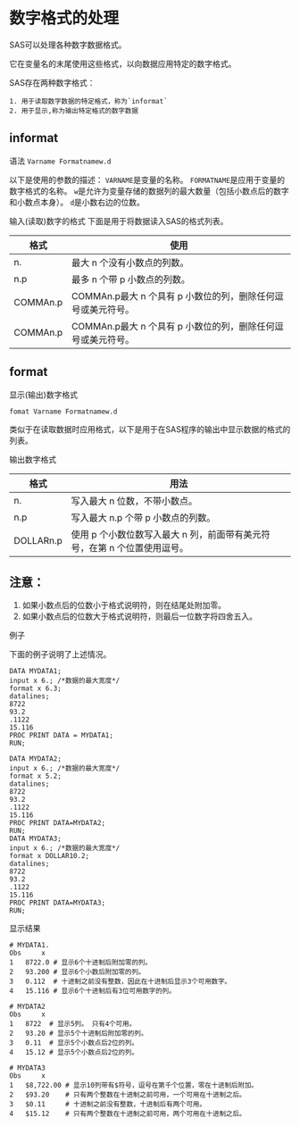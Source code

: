 数字格式的处理
==============

SAS可以处理各种数字数据格式。

它在变量名的末尾使用这些格式，以向数据应用特定的数字格式。 

SAS存在两种数字格式：

    1. 用于读取数字数据的特定格式，称为`informat`
    2. 用于显示,称为输出特定格式的数字数据

informat
-------------

语法
    `Varname Formatnamew.d`

以下是使用的参数的描述：
    `VARNAME`是变量的名称。
    `FORMATNAME`是应用于变量的数字格式的名称。
    `w`是允许为变量存储的数据列的最大数量（包括小数点后的数字和小数点本身）。
    `d`是小数右边的位数。

输入(读取)数字的格式
下面是用于将数据读入SAS的格式列表。

| 格式     | 使用                                                         |
| -------- | ------------------------------------------------------------ |
| n.       | 最大 n 个没有小数点的列数。                                  |
| n.p      | 最多 n 个带 p 小数点的列数。                                 |
| COMMAn.p | COMMAn.p最大 n 个具有 p 小数位的列，删除任何逗号或美元符号。 |
| COMMAn.p | COMMAn.p最大 n 个具有 p 小数位的列，删除任何逗号或美元符号。 |

format
-----------------

显示(输出)数字格式

`fomat Varname Formatnamew.d`

类似于在读取数据时应用格式，以下是用于在SAS程序的输出中显示数据的格式的列表。

输出数字格式

| 格式      | 用法                                                                      |
| --------- | ------------------------------------------------------------------------- |
| n.        | 写入最大 n 位数，不带小数点。                                             |
| n.p       | 写入最大 n.p 个带 p 小数点的列数。                                        |
| DOLLARn.p | 使用 p 个小数位数写入最大 n 列，前面带有美元符号，在第 n 个位置使用逗号。 |

注意：
-------------

1. 如果小数点后的位数小于格式说明符，则在结尾处附加零。
2. 如果小数点后的位数大于格式说明符，则最后一位数字将四舍五入。

例子

下面的例子说明了上述情况。

```sas
DATA MYDATA1;
input x 6.; /*数据的最大宽度*/
format x 6.3;
datalines;
8722
93.2
.1122
15.116
PROC PRINT DATA = MYDATA1;
RUN;
```

```sas
DATA MYDATA2;
input x 6.; /*数据的最大宽度*/
format x 5.2;
datalines;
8722
93.2
.1122
15.116
PROC PRINT DATA=MYDATA2;
RUN;
DATA MYDATA3;
input x 6.; /*数据的最大宽度*/
format x DOLLAR10.2;
datalines;
8722
93.2
.1122
15.116
PROC PRINT DATA=MYDATA3;
RUN;
```

显示结果

```
# MYDATA1.
Obs 	x
1 	8722.0 # 显示6个十进制后附加零的列。
2 	93.200 # 显示6个小数后附加零的列。
3 	0.112  # 十进制之前没有整数，因此在十进制后显示3个可用数字。
4 	15.116 # 显示6个十进制后有3位可用数字的列。

# MYDATA2
Obs 	x
1 	8722  # 显示5列。 只有4个可用。
2 	93.20 # 显示5个十进制后附加零的列。
3 	0.11  # 显示5个小数点后2位的列。
4 	15.12 # 显示5个小数点后2位的列。

# MYDATA3
Obs 	x
1 	$8,722.00 # 显示10列带有$符号，逗号在第千个位置，零在十进制后附加。
2 	$93.20    # 只有两个整数在十进制之前可用，一个可用在十进制之后。
3 	$0.11	  # 十进制之前没有整数，十进制后有两个可用。
4 	$15.12    # 只有两个整数在十进制之前可用，两个可用在十进制之后。

```